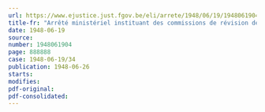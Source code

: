 ```yaml
---
url: https://www.ejustice.just.fgov.be/eli/arrete/1948/06/19/1948061904/justel
title-fr: "Arrêté ministériel instituant des commissions de révision de reconnaissance de la qualité de résistant"
date: 1948-06-19
source:
number: 1948061904
page: 888888
case: 1948-06-19/34
publication: 1948-06-26
starts:
modifies:
pdf-original:
pdf-consolidated:
---
```



